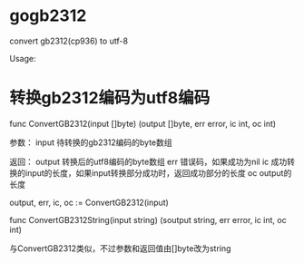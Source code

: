 gogb2312
========

convert gb2312(cp936) to utf-8

Usage: 

# 转换gb2312编码为utf8编码

func ConvertGB2312(input []byte) (output []byte, err error, ic int, oc int)

参数：
   input 待转换的gb2312编码的byte数组

返回：
   output 转换后的utf8编码的byte数组
   err    错误码，如果成功为nil
   ic     成功转换的input的长度，如果input转换部分成功时，返回成功部分的长度
   oc     output的长度

output, err, ic, oc := ConvertGB2312(input)

func ConvertGB2312String(input string) (soutput string, err error, ic int, oc int)

与ConvertGB2312类似，不过参数和返回值由[]byte改为string
